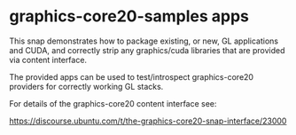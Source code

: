 # graphics-core20-samples apps

This snap demonstrates how to package existing, or new, GL
applications and CUDA, and correctly strip any graphics/cuda libraries
that are provided via content interface.

The provided apps can be used to test/introspect graphics-core20
providers for correctly working GL stacks.

For details of the graphics-core20 content interface see:

https://discourse.ubuntu.com/t/the-graphics-core20-snap-interface/23000
